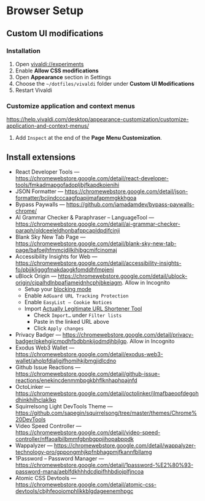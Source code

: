 # Browser Setup

## Custom UI modifications

### Installation

1. Open [vivaldi://experiments](vivaldi://experiments)
1. Enable **Allow CSS modifications**
1. Open **Appearance** section in Settings
1. Choose the `~/dotfiles/vivaldi` folder under **Custom UI Modifications**
1. Restart Vivaldi

### Customize application and context menus

<https://help.vivaldi.com/desktop/appearance-customization/customize-application-and-context-menus/>

1. Add `Inspect` at the end of the **Page** **Menu Customization**.

## Install extensions

- React Developer Tools — <https://chromewebstore.google.com/detail/react-developer-tools/fmkadmapgofadopljbjfkapdkoienihi>
- JSON Formatter — <https://chromewebstore.google.com/detail/json-formatter/bcjindcccaagfpapjjmafapmmgkkhgoa>
- Bypass Paywalls — <https://github.com/iamadamdev/bypass-paywalls-chrome/>
- AI Grammar Checker & Paraphraser – LanguageTool — <https://chromewebstore.google.com/detail/ai-grammar-checker-paraph/oldceeleldhonbafppcapldpdifcinji>
- Blank Sky New Tab Page — <https://chromewebstore.google.com/detail/blank-sky-new-tab-page/bafoejhfmmcjdjlkihjbgcmifcinomaj>
- Accessibility Insights for Web — <https://chromewebstore.google.com/detail/accessibility-insights-fo/pbjjkligggfmakdaogkfomddhfmpjeni>
- uBlock Origin — <https://chromewebstore.google.com/detail/ublock-origin/cjpalhdlnbpafiamejdnhcphjbkeiagm>. Allow in Incognito
  - Setup your [blocking mode](https://github.com/gorhill/uBlock/wiki/Blocking-mode)
  - Enable `AdGuard URL Tracking Protection`
  - Enable `EasyList – Cookie Notices`
  - Import [Actually Legitimate URL Shortener Tool](https://raw.githubusercontent.com/DandelionSprout/adfilt/master/LegitimateURLShortener.txt)
    - Check `Import…` under `Filter lists`
    - Paste in the linked URL above
    - Click `Apply changes`
- Privacy Badger — <https://chromewebstore.google.com/detail/privacy-badger/pkehgijcmpdhfbdbbnkijodmdjhbjlgp>. Allow in Incognito
- Exodus Web3 Wallet — <https://chromewebstore.google.com/detail/exodus-web3-wallet/aholpfdialjgjfhomihkjbmgjidlcdno>
- Github Issue Reactions — <https://chromewebstore.google.com/detail/github-issue-reactions/enekincdenmmbpgkbhflknhaphpajnfd>
- OctoLinker — <https://chromewebstore.google.com/detail/octolinker/jlmafbaeoofdegohdhinkhilhclaklkp>
- Squirrelsong Light DevTools Theme — <https://github.com/sapegin/squirrelsong/tree/master/themes/Chrome%20DevTools>
- Video Speed Controller — <https://chromewebstore.google.com/detail/video-speed-controller/nffaoalbilbmmfgbnbgppjihopabppdk>
- Wappalyzer — <https://chromewebstore.google.com/detail/wappalyzer-technology-pro/gppongmhjkpfnbhagpmjfkannfbllamg>
- 1Password – Password Manager — <https://chromewebstore.google.com/detail/1password-%E2%80%93-password-mana/aeblfdkhhhdcdjpifhhbdiojplfjncoa>
- Atomic CSS Devtools — <https://chromewebstore.google.com/detail/atomic-css-devtools/cbjhfeooiomphlikkblgdageenemhpgc>
